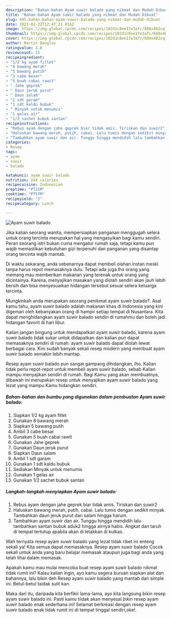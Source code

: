 ```yaml
---
description: "Bahan-bahan Ayam suwir balado yang nikmat dan Mudah Dibuat"
title: "Bahan-bahan Ayam suwir balado yang nikmat dan Mudah Dibuat"
slug: 495-bahan-bahan-ayam-suwir-balado-yang-nikmat-dan-mudah-dibuat
date: 2021-02-22T12:47:21.016Z
image: https://img-global.cpcdn.com/recipes/102d1c8ee17e3afc/680x482cq70/ayam-suwir-balado-foto-resep-utama.jpg
thumbnail: https://img-global.cpcdn.com/recipes/102d1c8ee17e3afc/680x482cq70/ayam-suwir-balado-foto-resep-utama.jpg
cover: https://img-global.cpcdn.com/recipes/102d1c8ee17e3afc/680x482cq70/ayam-suwir-balado-foto-resep-utama.jpg
author: Martin Douglas
ratingvalue: 3.8
reviewcount: 15
recipeingredient:
- "1/2 kg ayam fillet"
- "8 bawang merah"
- "5 bawang putih"
- "3 cabe besar"
- "5 buah cabai rawit"
- " Jahe geprek"
- " Daun jeruk purut"
- " Daun salam"
- "1 sdt garam"
- "1 sdt kaldu bubuk"
- " Minyak untuk menumis"
- "1 gelas air"
- "1/2 sachet bubuk santan"
recipeinstructions:
- "Rebus ayam dengan jahe geprek biar tidak amis. Tiriskan dan suwir2"
- "Haluskan bawang merah, putih, cabai. Lalu tumis dengan sedikit minyak. Tambahkan daun jeruk purut dan salam hingga harum."
- "Tambahkan ayam suwir dan air. Tunggu hingga mendidih lalu tambahkan santan bubuk aduk2 hingga airnya habis. Angkat dan taruh di tempat tertutup apabila akan di letakkan di kulkas."
categories:
- Resep
tags:
- ayam
- suwir
- balado

katakunci: ayam suwir balado 
nutrition: 244 calories
recipecuisine: Indonesian
preptime: "PT21M"
cooktime: "PT57M"
recipeyield: "2"
recipecategory: Lunch

---
```



![Ayam suwir balado](https://img-global.cpcdn.com/recipes/102d1c8ee17e3afc/680x482cq70/ayam-suwir-balado-foto-resep-utama.jpg)

Jika kalian seorang wanita, mempersiapkan panganan menggugah selera untuk orang tercinta merupakan hal yang mengasyikan bagi kamu sendiri. Peran seorang istri bukan cuma mengatur rumah saja, tetapi kamu pun wajib memastikan kebutuhan gizi terpenuhi dan panganan yang disantap orang tercinta wajib mantab.

Di waktu  sekarang, anda sebenarnya dapat membeli olahan instan meski tanpa harus repot memasaknya dulu. Tetapi ada juga lho orang yang memang mau memberikan makanan yang terenak untuk orang yang dicintainya. Karena, menyajikan masakan yang diolah sendiri akan jauh lebih bersih dan bisa menyesuaikan hidangan tersebut sesuai selera keluarga tercinta. 



Mungkinkah anda merupakan seorang penikmat ayam suwir balado?. Asal kamu tahu, ayam suwir balado adalah makanan khas di Indonesia yang kini digemari oleh kebanyakan orang di hampir setiap tempat di Nusantara. Kita dapat menghidangkan ayam suwir balado sendiri di rumahmu dan boleh jadi hidangan favorit di hari libur.

Kalian jangan bingung untuk mendapatkan ayam suwir balado, karena ayam suwir balado tidak sukar untuk didapatkan dan kalian pun dapat memasaknya sendiri di rumah. ayam suwir balado dapat diolah lewat berbagai cara. Kini sudah banyak sekali resep modern yang membuat ayam suwir balado semakin lebih mantap.

Resep ayam suwir balado pun sangat gampang dihidangkan, lho. Kalian tidak perlu repot-repot untuk membeli ayam suwir balado, sebab Kalian mampu menyajikan sendiri di rumah. Bagi Kamu yang akan membuatnya, dibawah ini merupakan resep untuk menyajikan ayam suwir balado yang lezat yang mampu Kamu hidangkan sendiri.

<!--inarticleads1-->

##### Bahan-bahan dan bumbu yang digunakan dalam pembuatan Ayam suwir balado:

1. Siapkan 1/2 kg ayam fillet
1. Gunakan 8 bawang merah
1. Siapkan 5 bawang putih
1. Ambil 3 cabe besar
1. Gunakan 5 buah cabai rawit
1. Gunakan  Jahe geprek
1. Gunakan  Daun jeruk purut
1. Siapkan  Daun salam
1. Ambil 1 sdt garam
1. Gunakan 1 sdt kaldu bubuk
1. Sediakan  Minyak untuk menumis
1. Gunakan 1 gelas air
1. Gunakan 1/2 sachet bubuk santan




<!--inarticleads2-->

##### Langkah-langkah menyiapkan Ayam suwir balado:

1. Rebus ayam dengan jahe geprek biar tidak amis. Tiriskan dan suwir2
1. Haluskan bawang merah, putih, cabai. Lalu tumis dengan sedikit minyak. Tambahkan daun jeruk purut dan salam hingga harum.
1. Tambahkan ayam suwir dan air. Tunggu hingga mendidih lalu tambahkan santan bubuk aduk2 hingga airnya habis. Angkat dan taruh di tempat tertutup apabila akan di letakkan di kulkas.




Wah ternyata resep ayam suwir balado yang lezat tidak ribet ini enteng sekali ya! Kita semua dapat memasaknya. Resep ayam suwir balado Cocok sekali untuk anda yang baru belajar memasak ataupun juga bagi anda yang telah lihai dalam memasak.

Apakah kamu mau mulai mencoba buat resep ayam suwir balado nikmat tidak rumit ini? Kalau kalian ingin, ayo kamu segera buruan siapkan alat dan bahannya, lalu bikin deh Resep ayam suwir balado yang mantab dan simple ini. Betul-betul taidak sulit kan. 

Maka dari itu, daripada kita berfikir lama-lama, ayo kita langsung bikin resep ayam suwir balado ini. Pasti kamu tiidak akan menyesal bikin resep ayam suwir balado enak sederhana ini! Selamat berkreasi dengan resep ayam suwir balado enak tidak rumit ini di tempat tinggal sendiri,oke!.

